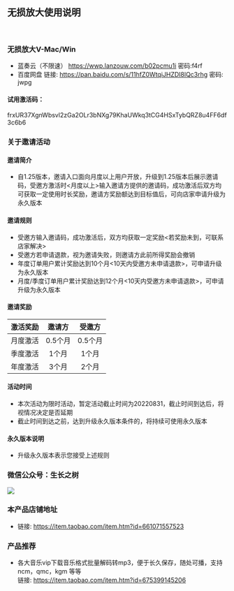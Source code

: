 
## 无损放大使用说明
<br>

### 无损放大V-Mac/Win

<!-- - 微云（不限速）
链接：https://share.weiyun.com/sZ33HPeZ 密码：qpt33t -->
- 蓝奏云（不限速）
https://wwp.lanzouw.com/b02pcmu1i 密码:f4rf
- 百度网盘
链接: https://pan.baidu.com/s/11hfZ0WtqiJHZDI8lQc3rhg  密码: jwpg

#### 试用激活码：
<g>frxUR37XgnWbsvl2zGa2OLr3bNXg79KhaUWkq3tCG4HSxTybQRZ8u4FF6df3c6b6

### <green>关于邀请活动
#### 邀请简介
- 自1.25版本，邀请入口面向月度以上用户开放，升级到1.25版本后展示邀请码，受邀方激活时<月度以上>输入邀请方提供的邀请码，成功激活后双方均可获取一定使用时长奖励，邀请方奖励额达到目标值后，可向店家申请升级为<green>永久版本
#### 邀请规则
- 受邀方输入邀请码，成功激活后，双方均获取一定奖励<green><若奖励未到，可联系店家解决>
- 受邀方若申请退款，视为邀请失败，则邀请方此前所得奖励会撤销
- 年度订单用户累计奖励达到10个月<10天内受邀方未申请退款>，可申请升级为永久版本
- 月度/季度订单用户累计奖励达到12个月<10天内受邀方未申请退款>，可申请升级为永久版本
#### 邀请奖励
|激活奖励| 邀请方  | 受邀方 |
|:-------:| :-------: | :------: |
|月度激活| 0.5个月 |   0.5个月   |
|季度激活| 1个月 |   1个月   |
|年度激活| 3个月 |   2个月   |

#### 活动时间
- 本次活动为限时活动，暂定活动截止时间为<red>20220831</red>，截止时间到达后，将视情况决定是否延期
- 截止时间到达之前，达到升级永久版本条件的，将持续可使用永久版本

#### 永久版本说明
- 升级永久版本表示您接受上述规则

### <green>微信公众号：生长之树
![](https://jasonmin.github.io/newsky/assets/qrcode_for.jpg)

### <green>本产品店铺地址
- 链接: https://item.taobao.com/item.htm?id=661071557523

### <green>产品推荐
- 各大音乐vip下载音乐格式批量解码转mp3，便于长久保存，随处可播，支持ncm，qmc，kgm 等等      
链接: https://item.taobao.com/item.htm?id=675399145206

<head>
    <link rel="stylesheet" type="text/css" href="../style/style.css">
</head>
